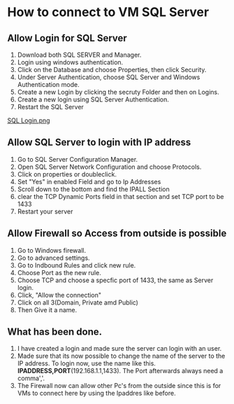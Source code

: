 # How to connect to VM SQL Server

## Allow Login for SQL Server
1. Download both SQL SERVER and Manager.
2. Login using windows authentication.
3. Click on the Database and choose Properties, then click Security.
4. Under Server  Authentication, choose SQL Server and Windows Authentication mode.
5. Create a new Login by clicking the secruty Folder and then on Logins.
6. Create a new login using SQL Server Authentication.
7. Restart the SQL Server

[SQL Login.png](https://github.com/maxumi/HowToSetupSQLConnection/blob/main/SQL%20Login.png)

## Allow SQL Server to login with IP address
1. Go to SQL Server Configuration Manager.
2. Open SQL Server Network Configuration and choose Protocols.
3. Click on properties or doubleclick.
4. Set "Yes" in enabled Field and go to Ip Addresses
5. Scroll down to the bottom and find the IPALL Section
6. clear the TCP Dynamic Ports field in that section and set TCP port to be 1433
7. Restart your server
## Allow Firewall so Access from outside is possible
1. Go to Windows firewall.
2. Go to advanced settings.
3. Go to Indbound Rules and click new rule.
4. Choose Port as the new rule.
5. Choose TCP and choose a specfic port of 1433, the same as Server login.
6. Click, "Allow the connection"
7. Click on all 3(Domain, Private amd Public)
8. Then Give it a name.

## What has been done.
1. I have created a login and made sure the server can login with an user.
2. Made sure that its now possible to change the name of the server to the IP address. To login now, use the name like this. **IPADDRESS,PORT**(192.168.1.1,1433). The Port afterwards always need a comma','.
3. The Firewall now can allow other Pc's from the outside since this is for VMs to connect here by using the Ipaddres like before.
